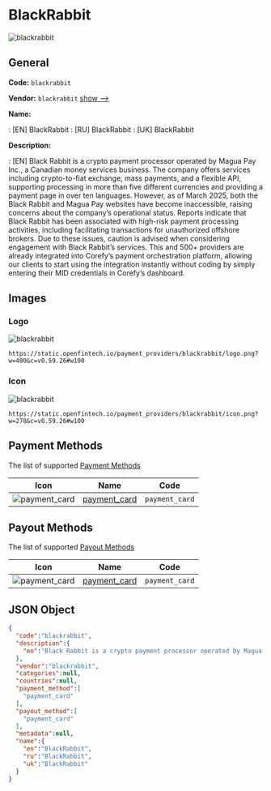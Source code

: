 
# BlackRabbit 
![blackrabbit](https://static.openfintech.io/payment_providers/blackrabbit/logo.png?w=400&c=v0.59.26#w100)  

## General 
 
**Code:** `blackrabbit` 
 
**Vendor:** `blackrabbit` [show -->](/vendors/blackrabbit/) 
 
**Name:** 
 
:	[EN] BlackRabbit 
:	[RU] BlackRabbit 
:	[UK] BlackRabbit 
 
**Description:** 
 
: [EN] Black Rabbit is a crypto payment processor operated by Magua Pay Inc., a Canadian money services business. The company offers services including crypto-to-fiat exchange, mass payments, and a flexible API, supporting processing in more than five different currencies and providing a payment page in over ten languages. However, as of March 2025, both the Black Rabbit and Magua Pay websites have become inaccessible, raising concerns about the company’s operational status. Reports indicate that Black Rabbit has been associated with high-risk payment processing activities, including facilitating transactions for unauthorized offshore brokers. Due to these issues, caution is advised when considering engagement with Black Rabbit’s services. This and 500+ providers are already integrated into Corefy’s payment orchestration platform, allowing our clients to start using the integration instantly without coding by simply entering their MID credentials in Corefy’s dashboard. 
 

## Images 

### Logo 
 
![blackrabbit](https://static.openfintech.io/payment_providers/blackrabbit/logo.png?w=400&c=v0.59.26#w100)  

```
https://static.openfintech.io/payment_providers/blackrabbit/logo.png?w=400&c=v0.59.26#w100
```  

### Icon 
 
![blackrabbit](https://static.openfintech.io/payment_providers/blackrabbit/icon.png?w=278&c=v0.59.26#w100)  

```
https://static.openfintech.io/payment_providers/blackrabbit/icon.png?w=278&c=v0.59.26#w100
```  

## Payment Methods 
 
The list of supported [Payment Methods](/payment-methods/) 

|Icon|Name|Code| 
|:---:|:---:|:---:| 
|![payment_card](https://static.openfintech.io/payment_methods/payment_card/icon.svg?w=278&c=v0.59.26#w100) |[payment_card](/payment-methods/payment_card/)|`payment_card`| 
 

## Payout Methods 
 
The list of supported [Payout Methods](/payout-methods/) 

|Icon|Name|Code| 
|:---:|:---:|:---:| 
|![payment_card](https://static.openfintech.io/payout_methods/payment_card/icon.svg?w=278&c=v0.59.26#w40) |[payment_card](payout-methodspayment_card/)|`payment_card`| 
 

## JSON Object 

```json
{
  "code":"blackrabbit",
  "description":{
    "en":"Black Rabbit is a crypto payment processor operated by Magua Pay Inc., a Canadian money services business. The company offers services including crypto-to-fiat exchange, mass payments, and a flexible API, supporting processing in more than five different currencies and providing a payment page in over ten languages. However, as of March 2025, both the Black Rabbit and Magua Pay websites have become inaccessible, raising concerns about the company\u2019s operational status. Reports indicate that Black Rabbit has been associated with high-risk payment processing activities, including facilitating transactions for unauthorized offshore brokers. Due to these issues, caution is advised when considering engagement with Black Rabbit\u2019s services. This and 500+ providers are already integrated into Corefy\u2019s payment orchestration platform, allowing our clients to start using the integration instantly without coding by simply entering their MID credentials in Corefy\u2019s dashboard."
  },
  "vendor":"blackrabbit",
  "categories":null,
  "countries":null,
  "payment_method":[
    "payment_card"
  ],
  "payout_method":[
    "payment_card"
  ],
  "metadata":null,
  "name":{
    "en":"BlackRabbit",
    "ru":"BlackRabbit",
    "uk":"BlackRabbit"
  }
}
```  
